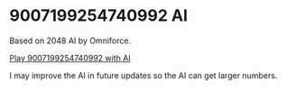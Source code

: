 # 9007199254740992 AI

Based on 2048 AI by Omniforce.

[Play 9007199254740992 with AI](https://ryan2144.github.io/9007199254740992-ai)

I may improve the AI in future updates so the AI can get larger numbers.
